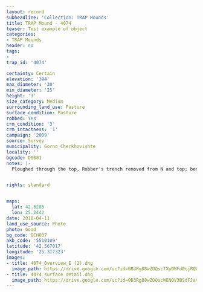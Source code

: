 ```yaml
---
layout: record
subheadline: 'Collection: TRAP Mounds'
title: TRAP Mound - 4074
teaser: Test example of object
categories:
- TRAP Mounds
header: no
tags:
- ''
trap_id: '4074'

certainty: Certain
elevation: '394'
max_diameter: '30'
min_diameter: '25'
height: '3'
size_category: Medium
surrounding_land_use: Pasture
surface_condition: Pasture
robbed: Yes
crm_condition: '3'
crm_intactness: '1'
campaign: '2009'
source: Survey
municipality: Gorno Cherkhovishte
locality: ''
bgcode: DS001
notes: |-
  Ploughed through the top, Robber's trench removed from N and top; benchmark GT596.


rights: standard


maps:
  lat: 42.6285
  lon: 25.2442
date: 2018-04-11
land_use_source: Photo
photo: Good
bg_code: GCH037
akb_code: '5510109'
latitude: '42.567017'
longitude: '25.317323'
images:
- title: 4074_Overview_E (2).dng
  image_path: https://drive.google.com/uc?id=0B3Rg88wZDQscTXpDMFd0cjRQWGM
- title: 4074_surface detail.dng
  image_path: https://drive.google.com/uc?id=0B3Rg88wZDQscWENOV3BSdFJaVHM
---
```

